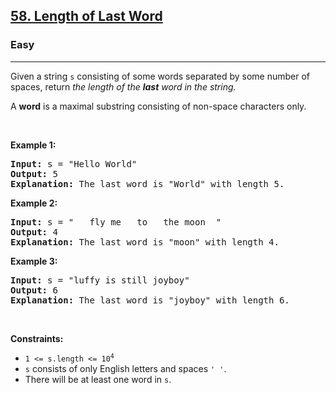 <h2><a href="https://leetcode.com/problems/length-of-last-word/">58. Length of Last Word</a></h2><h3>Easy</h3><hr><div style="user-select: auto;"><p style="user-select: auto;">Given a string <code style="user-select: auto;">s</code> consisting&nbsp;of some words separated by some number of spaces, return <em style="user-select: auto;">the length of the <strong style="user-select: auto;">last</strong> word in the string.</em></p>

<p style="user-select: auto;">A <strong style="user-select: auto;">word</strong> is a maximal substring consisting of non-space characters only.</p>

<p style="user-select: auto;">&nbsp;</p>
<p style="user-select: auto;"><strong style="user-select: auto;">Example 1:</strong></p>

<pre style="user-select: auto;"><strong style="user-select: auto;">Input:</strong> s = "Hello World"
<strong style="user-select: auto;">Output:</strong> 5
<strong style="user-select: auto;">Explanation:</strong> The last word is "World" with length 5.
</pre>

<p style="user-select: auto;"><strong style="user-select: auto;">Example 2:</strong></p>

<pre style="user-select: auto;"><strong style="user-select: auto;">Input:</strong> s = "   fly me   to   the moon  "
<strong style="user-select: auto;">Output:</strong> 4
<strong style="user-select: auto;">Explanation:</strong> The last word is "moon" with length 4.
</pre>

<p style="user-select: auto;"><strong style="user-select: auto;">Example 3:</strong></p>

<pre style="user-select: auto;"><strong style="user-select: auto;">Input:</strong> s = "luffy is still joyboy"
<strong style="user-select: auto;">Output:</strong> 6
<strong style="user-select: auto;">Explanation:</strong> The last word is "joyboy" with length 6.
</pre>

<p style="user-select: auto;">&nbsp;</p>
<p style="user-select: auto;"><strong style="user-select: auto;">Constraints:</strong></p>

<ul style="user-select: auto;">
	<li style="user-select: auto;"><code style="user-select: auto;">1 &lt;= s.length &lt;= 10<sup style="user-select: auto;">4</sup></code></li>
	<li style="user-select: auto;"><code style="user-select: auto;">s</code> consists of only English letters and spaces <code style="user-select: auto;">' '</code>.</li>
	<li style="user-select: auto;">There will be at least one word in <code style="user-select: auto;">s</code>.</li>
</ul>
</div>